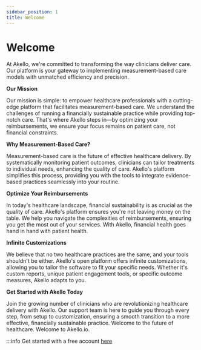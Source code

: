 ```yaml
---
sidebar_position: 1
title: Welcome
---
```

# Welcome

At Akello, we're committed to transforming the way clinicians deliver care. Our platform is your gateway to implementing measurement-based care models with unmatched efficiency and precision.

**Our Mission**

Our mission is simple: to empower healthcare professionals with a cutting-edge platform that facilitates measurement-based care. We understand the challenges of running a financially sustainable practice while providing top-notch care. That's where Akello steps in—by optimizing your reimbursements, we ensure your focus remains on patient care, not financial constraints.

**Why Measurement-Based Care?**

Measurement-based care is the future of effective healthcare delivery. By systematically monitoring patient outcomes, clinicians can tailor treatments to individual needs, enhancing the quality of care. Akello's platform simplifies this process, providing you with the tools to integrate evidence-based practices seamlessly into your routine.

**Optimize Your Reimbursements**

In today's healthcare landscape, financial sustainability is as crucial as the quality of care. Akello's platform ensures you're not leaving money on the table. We help you navigate the complexities of reimbursements, ensuring you get the most out of your services. With Akello, financial health goes hand in hand with patient health.

**Infinite Customizations**

We believe that no two healthcare practices are the same, and your tools shouldn't be either. Akello's open platform offers infinite customizations, allowing you to tailor the software to fit your specific needs. Whether it's custom reports, unique patient engagement tools, or specific outcome measures, Akello adapts to you.

**Get Started with Akello Today**

Join the growing number of clinicians who are revolutionizing healthcare delivery with Akello. Our support team is here to guide you through every step, from setup to customization, ensuring a smooth transition to a more effective, financially sustainable practice. Welcome to the future of healthcare. Welcome to Akello.io.



:::info  Get started with a free account [here](https://app.akello.io/signup)
